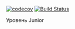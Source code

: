 [![codecov](https://codecov.io/gh/KirillBelyaev74/job4j_design/branch/master/graph/badge.svg?token=ZN74OUSLOW)](undefined)
[![Build Status](https://www.travis-ci.com/KirillBelyaev74/job4j_design.svg?branch=master)](https://www.travis-ci.com/KirillBelyaev74/job4j_design)

Уровень Junior
